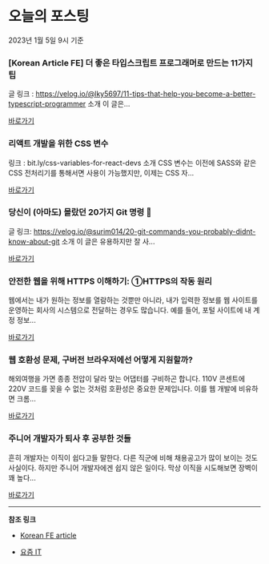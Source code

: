 # 오늘의 포스팅 
2023년 1월 5일 9시 기준 

### [Korean Article FE] 더 좋은 타입스크립트 프로그래머로 만드는 11가지 팁 

 글 링크 : https://velog.io/@lky5697/11-tips-that-help-you-become-a-better-typescript-programmer 소개 이 글은... 

 [바로가기](https://kofearticle.substack.com/p/korean-article-fe-11) 

###  리액트 개발을 위한 CSS 변수 

 링크 : bit.ly/css-variables-for-react-devs 소개 CSS 변수는 이전에 SASS와 같은 CSS 전처리기를 통해서면 사용이 가능했지만, 이제는 CSS 자... 

 [바로가기](https://kofearticle.substack.com/p/korean-fe-article-css-9a2) 

###  당신이 (아마도) 몰랐던 20가지 Git 명령 🧙 

 글 링크: https://velog.io/@surim014/20-git-commands-you-probably-didnt-know-about-git 소개 이 글은 유용하지만 잘 사... 

 [바로가기](https://kofearticle.substack.com/p/korean-fe-article-20-git) 

### ﻿﻿안전한 웹을 위해 HTTPS 이해하기: ①HTTPS의 작동 원리 

 웹에서는 내가 원하는 정보를 열람하는 것뿐만 아니라, 내가 입력한 정보를 웹 사이트를 운영하는 회사의 시스템으로 전달하는 경우도 많습니다. 예를 들어, 포털 사이트에 내 계정 정보... 

 [바로가기](https://yozm.wishket.com/magazine/detail/1852/) 

### 웹 호환성 문제, 구버전 브라우저에선 어떻게 지원할까? 

 해외여행을 가면 종종 전압이 달라 맞는 어댑터를 구비하곤 합니다. 110V 콘센트에 220V 코드를 꽂을 수 없는 것처럼 호환성은 중요한 문제입니다. 이를 웹 개발에 비유하면 크롬... 

 [바로가기](https://yozm.wishket.com/magazine/detail/1848/) 

### 주니어 개발자가 퇴사 후 공부한 것들 

 흔히 개발자는 이직이 쉽다고들 말한다. 다른 직군에 비해 채용공고가 많이 보이는 것도 사실이다. 하지만 주니어 개발자에겐 쉽지 않은 일이다. 막상 이직을 시도해보면 장벽이 꽤 높다... 

 [바로가기](https://yozm.wishket.com/magazine/detail/1842/) 

---

**참조 링크**

- [Korean FE article](https://kofearticle.substack.com) 

- [요즘 IT](https://yozm.wishket.com/magazine) 

